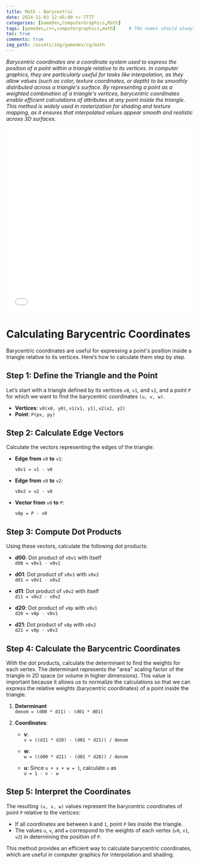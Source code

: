 ```yaml
---
title: Math - Barycentric
date: 2024-11-03 12:45:00 +/-TTTT
categories: [GameDev,ComputerGraphics,Math]
tags: [gamedev,c++,computergraphics,math]     # TAG names should always be lowercase
toc: true
comments: true
img_path: /assets/img/gamedev/cg/math
---
```

_Barycentric coordinates are a coordinate system used to express the position of a point within a triangle relative to its vertices. In computer graphics, they are particularly useful for tasks like interpolation, as they allow values (such as color, texture coordinates, or depth) to be smoothly distributed across a triangle's surface. By representing a point as a weighted combination of a triangle's vertices, barycentric coordinates enable efficient calculations of attributes at any point inside the triangle. This method is widely used in rasterization for shading and texture mapping, as it ensures that interpolated values appear smooth and realistic across 3D surfaces._

<div style="text-align: center;">
<iframe src="{{ site.baseurl }}/assets/pages/moller-trumbore-demo.html" width="100%" height="500px" frameborder="0">
    Your browser does not support iframes.
</iframe>
</div>

# Calculating Barycentric Coordinates

Barycentric coordinates are useful for expressing a point's position inside a triangle relative to its vertices. Here’s how to calculate them step by step.

## Step 1: Define the Triangle and the Point
Let’s start with a triangle defined by its vertices `v0`, `v1`, and `v2`, and a point `P` for which we want to find the barycentric coordinates `(u, v, w)`.

- **Vertices**: `v0(x0, y0)`, `v1(x1, y1)`, `v2(x2, y2)`
- **Point**: `P(px, py)`

## Step 2: Calculate Edge Vectors

Calculate the vectors representing the edges of the triangle:

- **Edge from** `v0` **to** `v1`:

  `v0v1 = v1 - v0`
  
- **Edge from** `v0` **to** `v2`:
  
  `v0v2 = v2 - v0`
  
- **Vector from** `v0` **to** `P`:
  
  `v0p = P - v0`
  

## Step 3: Compute Dot Products

Using these vectors, calculate the following dot products:

- **d00**: Dot product of `v0v1` with itself  
  `d00 = v0v1 · v0v1`

- **d01**: Dot product of `v0v1` with `v0v2`  
  `d01 = v0v1 · v0v2`

- **d11**: Dot product of `v0v2` with itself  
  `d11 = v0v2 · v0v2`

- **d20**: Dot product of `v0p` with `v0v1`  
  `d20 = v0p · v0v1`

- **d21**: Dot product of `v0p` with `v0v2`  
  `d21 = v0p · v0v2`

## Step 4: Calculate the Barycentric Coordinates

With the dot products, calculate the determinant to find the weights for each vertex. The determinant represents the "area" scaling factor of the triangle in 2D space (or volume in higher dimensions). This value is important because it allows us to normalize the calculations so that we can express the relative weights (barycentric coordinates) of a point inside the triangle.

1. **Determinant**  
   `denom = (d00 * d11) - (d01 * d01)`

2. **Coordinates**:
   - **v**:  
     `v = ((d11 * d20) - (d01 * d21)) / denom`

   - **w**:  
     `w = ((d00 * d21) - (d01 * d20)) / denom`

   - **u**: Since `u + v + w = 1`, calculate `u` as  
     `u = 1 - v - w`


## Step 5: Interpret the Coordinates
The resulting `(u, v, w)` values represent the barycentric coordinates of point `P` relative to the vertices:
- If all coordinates are between `0` and `1`, point `P` lies inside the triangle.
- The values `u`, `v`, and `w` correspond to the weights of each vertex (`v0`, `v1`, `v2`) in determining the position of `P`.

This method provides an efficient way to calculate barycentric coordinates, which are useful in computer graphics for interpolation and shading.
